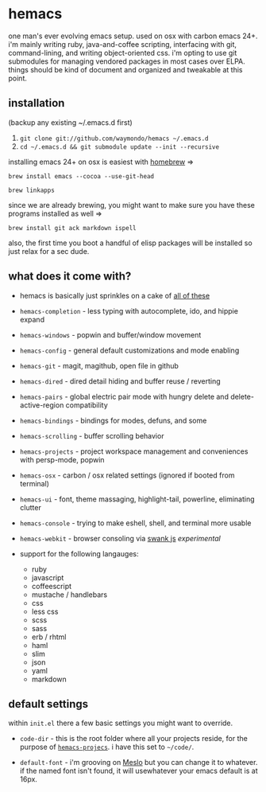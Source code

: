 # hemacs

one man's ever evolving emacs setup. used on osx with carbon emacs 24+. i'm mainly writing ruby, java-and-coffee scripting, interfacing with git, command-lining, and writing object-oriented css. i'm opting to use git submodules for managing vendored packages in most cases over ELPA. things should be kind of document and organized and tweakable at this point.

## installation

(backup any existing ~/.emacs.d first)

1. `git clone git://github.com/waymondo/hemacs ~/.emacs.d`
2. `cd ~/.emacs.d && git submodule update --init --recursive`

installing emacs 24+ on osx is easiest with [homebrew](http://mxcl.github.com/homebrew) =>

`brew install emacs --cocoa --use-git-head`

`brew linkapps`

since we are already brewing, you might want to make sure you have these programs installed as well => 

`brew install git ack markdown ispell`

also, the first time you boot a handful of elisp packages will be installed so just relax for a sec dude.

## what does it come with?

* hemacs is basically just sprinkles on a cake of [all of these](https://github.com/waymondo/hemacs/tree/master/vendor)

* `hemacs-completion` - less typing with autocomplete, ido, and hippie expand

* `hemacs-windows` - popwin and buffer/window movement

* `hemacs-config`  - general default customizations and mode enabling

* `hemacs-git` - magit, magithub, open file in github

* `hemacs-dired` - dired detail hiding and buffer reuse / reverting

* `hemacs-pairs` - global electric pair mode with hungry delete and delete-active-region compatibility

* `hemacs-bindings` - bindings for modes, defuns, and some

* `hemacs-scrolling` - buffer scrolling behavior

* `hemacs-projects` - project workspace management and conveniences with persp-mode, popwin

* `hemacs-osx` - carbon / osx related settings (ignored if booted from terminal)

* `hemacs-ui` - font, theme massaging, highlight-tail, powerline, eliminating clutter

* `hemacs-console` - trying to make eshell, shell, and terminal more usable

* `hemacs-webkit` - browser consoling via [swank js](https://github.com/swank-js/swank-js) *experimental*

* support for the following langauges: 
  - ruby
  - javascript
  - coffeescript
  - mustache / handlebars
  - css
  - less css
  - scss
  - sass
  - erb / rhtml
  - haml
  - slim
  - json
  - yaml
  - markdown

## default settings

within `init.el` there a few basic settings you might want to override.

* `code-dir` - this is the root folder where all your projects reside, for the purpose of [`hemacs-projecs`](https://github.com/waymondo/hemacs/tree/master/vendor). i have this set to `~/code/`.

* `default-font` - i'm grooving on [Meslo](https://github.com/andreberg/Meslo-Font) but you can change it to whatever. if the named font isn't found, it will usewhatever your emacs default is at 16px.
